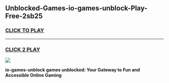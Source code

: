 
## Unblocked-Games-io-games-unblock-Play-Free-2sb25
<h3>
<a href="https://premium76.site?title=io-games-unblock&ref=18A1">CLICK TO PLAY</a></h3>
<hr>

<h3>
<a href="https://premium76.site?title=io-games-unblock&ref=18A1">CLICK 2 PLAY</a>
  
</h3>

<a href="https://premium76.site?title=io-games-unblock&ref=18A1"><img src="https://clearcache.store/games.png"></a>


**io-games-unblock games unblocked: Your Gateway to Fun and Accessible Online Gaming**
